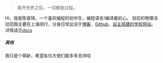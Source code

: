 > 离开世界之前，一切都是过程。

Hi，我是陈睿琦，一个喜欢编程的初中生，编程语言/编译器初心。
目前的物理活动范围主要在上海闵行，分身日常出没于[博客](https://aboutqbsz.github.io)、[Github](https://github.com/qbsz)、[自主搭建的学校网站](https://qbsz.github.io)。
详情请见[docs](https://crqblg.github.io/docs)
##### 其他
我只是个萌新，希望各位大佬们能多多支持哈
